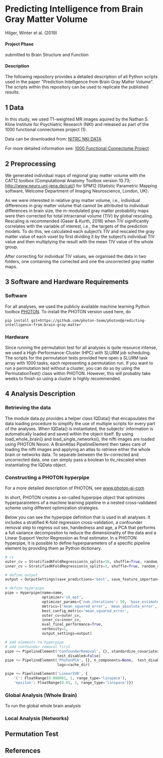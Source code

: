 # Predicting Intelligence from Brain Gray Matter Volume
Hilger, Winter et al. (2019)

#### Project Phase
submitted to Brain Structure and Function
#### Description
The following repository provides a detailed description of all Python scripts used in the paper "Prediction Intelligence 
from Brain Gray Matter Volume". The scripts within this repository can be used to replicate the published results.

## 1 Data
In this study, we used T1-weighted MR images aquired by the Nathan S. Kline Institute for Psychiatric Research (NKI) and 
released as part of the 1000 functional connectomes project (1).

Data can be downloaded from: 
[NITRC NKI DATA](http://www.nitrc.org/ir/app/template/XDATScreen_report_xnat_projectData.vm/search_element/xnat:projectData/search_field/xnat:projectData.ID/search_value/nki_rockland)

For more detailed information see: 
[1000 Functional Connectome Project](http://fcon_1000.projects.nitrc.org/indi/pro/nki.html)


## 2 Preprocessing
We generated individual maps of regional gray matter volume with the CAT12 toolbox (Computational Anatomy Toolbox 
version 10.73; http://www.neuro.uni-jena.de/cat/) for SPM12 (Statistic Parametric Mapping software, Welcome Department 
of Imaging Neuroscience, London, UK).

As we were interested in relative gray matter volume, i.e., individual differences in gray matter volume that cannot be 
attributed to individual differences in brain size, the m-modulated gray matter probability maps were then corrected 
for total intracranial volume (TIV) by global rescaling. Rescaling is recommended (Gaser & Kurth, 2018) when TIV 
significantly correlates with the variable of interest, i.e., the targets of the prediction models. 
To do this, we calculated each subject’s TIV and rescaled the gray matter value of each voxel by first dividing it by the 
subject’s individual TIV value and then multiplying the result with the mean TIV value of the whole group. 

After correcting for individual TIV values, we organised the data in two folders, one containing the corrected and one 
the uncorrected gray matter maps.

## 3 Software and Hardware Requirements
### Software
For all analyses, we used the publicly available machine learning Python toolbox 
[PHOTON](https://github.com/photon-team/photon). To install the PHOTON version used here, do
```
pip install git+https://github.com/photon-team/photon@predicting-intelligence-from-brain-gray-matter
```
### Hardware
Since running the permutation test for all analyses is quite resource intense, we used a High-Performance-Cluster (HPC) 
with SLURM job scheduling. The scripts for the permutation tests provided here open a SLURM task array with 1000 tasks, 
each representing a permutation run. If you want to run a permutation test without a cluster, you can do so by using the 
PermutationTest() class within PHOTON. However, this will probably take weeks to finish so using a cluster is highly 
recommended.

## 4 Analysis Description
### Retrieving the data
The module data.py provides a helper class IQData() that encapsulates the data loading procedure to simplify the use of 
multiple scripts for every part of the analyses. When IQData() is instantiated, the subjects' information is automatically 
loaded and saved within the object itself. By using load_whole_brain() and load_single_networks(), the nifti images are 
loaded using PHOTON Neuro. A BrainAtlas PipelineElement then takes care of loading the nifti images and applying an 
atlas to retrieve either the whole brain or networks data. To separate between the tiv-corrected and uncorrected data,
one can simply pass a boolean to tiv_rescaled when instantiating the IQData object.

### Constructing a PHOTON hyperpipe
For a more detailed description of PHOTON, see www.photon-ai-com

In short, PHOTON creates a so-called hyperpipe object that optimizes hyperparameters of a machine learning pipeline in 
a nested cross-validated scheme using different optimization strategies.

Below you can see the hyperpipe definition that is used in all analyses. It includes a stratified K-fold regression 
cross-validation, a confounder removal step to regress out sex, handedness and age, a PCA that performs a full variance 
decompositon to reduce the dimensionality of the data and a Linear Support Vector Regression as final estimator. In a 
PHOTON hyperpipe, it is possible to define hyperparameters of a specific pipeline element by providing them as Python 
dictionary.
```python
# cv
outer_cv = StratifiedKFoldRegression(n_splits=10, shuffle=True, random_state=3)
inner_cv = StratifiedKFoldRegression(n_splits=3, shuffle=True, random_state=4)

# define output
output = OutputSettings(save_predictions='best', save_feature_importances='None', project_folder=project_folder)

# define hyperpipe
pipe = Hyperpipe(name=name,
                 optimizer='sk_opt',
                 optimizer_params={'num_iterations': 50, 'base_estimator': 'GP'},
                 metrics=['mean_squared_error', 'mean_absolute_error', 'variance_explained'],
                 best_config_metric='mean_squared_error',
                 outer_cv=outer_cv,
                 inner_cv=inner_cv,
                 eval_final_performance=True,
                 verbosity=1,
                 output_settings=output)

# add elements to hyperpipe
# add confounder removal first
pipe += PipelineElement('ConfounderRemoval', {}, standardize_covariates=True, cache_dir=cache_dir,
                        test_disabled=False)
pipe += PipelineElement('PhotonPCA', {}, n_components=None,  test_disabled=False,
                        logs=cache_dir)

pipe += PipelineElement('LinearSVR', {
    'C': FloatRange(0.000001, 1, range_type='linspace'),
    'epsilon': FloatRange(0.01, 3, range_type='linspace')})
```
### Global Analysis (Whole Brain) 
To run the global whole brain analysis
### Local Analysis (Networks)

## Permutation Test

## References